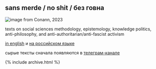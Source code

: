 ## **sans merde / no shit / без говна**

![image from Conann, 2023](https://github.com/sansmerde/sansmerde.github.io/assets/156181842/6e27578b-8ba7-482d-9284-ed3b47498214)

texts on social sciences methodology, epistemology, knowledge politics, anti-philosophy, and anti-authoritarian/anti-fascist activism

[in english](https://sansmerde.github.io/tag/english) и [на российском языке](https://sansmerde.github.io/tag/russian)

сырые тексты сначала появляются в [телеграм-канале](https://t.me/sans_merde)

{% include archive.html %}

